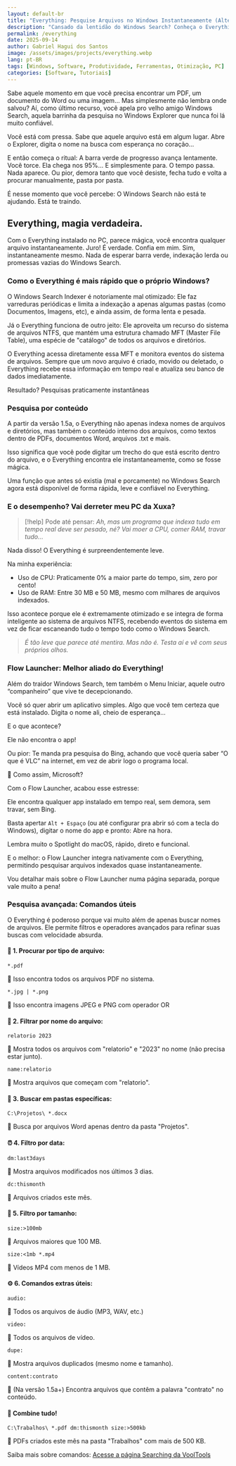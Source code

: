 ```yaml
---
layout: default-br
title: "Everything: Pesquise Arquivos no Windows Instantaneamente (Alternativa Gratuita)"
description: "Cansado da lentidão do Windows Search? Conheça o Everything, a ferramenta gratuita que encontra qualquer arquivo no seu PC instantaneamente usando o MFT do NTFS."
permalink: /everything
date: 2025-09-14
author: Gabriel Hagui dos Santos
image: /assets/images/projects/everything.webp
lang: pt-BR
tags: [Windows, Software, Produtividade, Ferramentas, Otimização, PC]
categories: [Software, Tutoriais]
---
```

Sabe aquele momento em que você precisa encontrar um PDF, um documento do Word ou uma imagem... Mas simplesmente não lembra onde salvou?
Aí, como último recurso, você apela pro velho amigo Windows Search, aquela barrinha da pesquisa no Windows Explorer que nunca foi lá muito confiável.

Você está com pressa. Sabe que aquele arquivo está em algum lugar. Abre o Explorer, digita o nome na busca com esperança no coração…

E então começa o ritual:
A barra verde de progresso avança lentamente. Você torce. Ela chega nos 95%… E simplesmente para.
O tempo passa. Nada aparece.
Ou pior, demora tanto que você desiste, fecha tudo e volta a procurar manualmente, pasta por pasta.

É nesse momento que você percebe:
O Windows Search não está te ajudando. Está te traindo.
## Everything, magia verdadeira.
Com o Everything instalado no PC, parece mágica, você encontra qualquer arquivo instantaneamente.
Juro! É verdade. Confia em mim.
Sim, instantaneamente mesmo. Nada de esperar barra verde, indexação lerda ou promessas vazias do Windows Search.

### Como o Everything é mais rápido que o próprio Windows?
O Windows Search Indexer é notoriamente mal otimizado: Ele faz varreduras periódicas e limita a indexação a apenas algumas pastas (como Documentos, Imagens, etc), e ainda assim, de forma lenta e pesada.

Já o Everything funciona de outro jeito: Ele aproveita um recurso do sistema de arquivos NTFS, que mantém uma estrutura chamado MFT (Master File Table), uma espécie de "catálogo" de todos os arquivos e diretórios.

O Everything acessa diretamente essa MFT e monitora eventos do sistema de arquivos. Sempre que um novo arquivo é criado, movido ou deletado, o Everything recebe essa informação em tempo real e atualiza seu banco de dados imediatamente.

Resultado? Pesquisas praticamente instantâneas
### Pesquisa por conteúdo
A partir da versão 1.5a, o Everything não apenas indexa nomes de arquivos e diretórios, mas também o conteúdo interno dos arquivos, como textos dentro de PDFs, documentos Word, arquivos .txt e mais.

Isso significa que você pode digitar um trecho do que está escrito dentro do arquivo, e o Everything encontra ele instantaneamente, como se fosse mágica.

Uma função que antes só existia (mal e porcamente) no Windows Search agora está disponível de forma rápida, leve e confiável no Everything.
### E o desempenho? Vai derreter meu PC da Xuxa?
> [!help] Pode até pensar:
*Ah, mas um programa que indexa tudo em tempo real deve ser pesado, né? Vai moer a CPU, comer RAM, travar tudo…*

Nada disso! O Everything é surpreendentemente leve.

Na minha experiência:
- Uso de CPU: Praticamente 0% a maior parte do tempo, sim, zero por cento!
- Uso de RAM: Entre 30 MB e 50 MB, mesmo com milhares de arquivos indexados.

Isso acontece porque ele é extremamente otimizado e se integra de forma inteligente ao sistema de arquivos NTFS, recebendo eventos do sistema em vez de ficar escaneando tudo o tempo todo como o Windows Search.

> *É tão leve que parece até mentira. Mas não é. Testa aí e vê com seus próprios olhos.*

### Flow Launcher: Melhor aliado do Everything!
Além do traidor Windows Search, tem também o Menu Iniciar, aquele outro “companheiro” que vive te decepcionando.

Você só quer abrir um aplicativo simples. Algo que você tem certeza que está instalado. Digita o nome ali, cheio de esperança…

E o que acontece?

Ele não encontra o app!

Ou pior: Te manda pra pesquisa do Bing, achando que você queria saber “O que é VLC” na internet, em vez de abrir logo o programa local.

😤 Como assim, Microsoft?

Com o Flow Launcher, acabou esse estresse:

Ele encontra qualquer app instalado em tempo real, sem demora, sem travar, sem Bing.

Basta apertar `Alt + Espaço` (ou até configurar pra abrir só com a tecla do Windows), digitar o nome do app e pronto: Abre na hora.

Lembra muito o Spotlight do macOS, rápido, direto e funcional.

E o melhor: o Flow Launcher integra nativamente com o Everything, permitindo pesquisar arquivos indexados quase instantaneamente.

Vou detalhar mais sobre o Flow Launcher numa página separada, porque vale muito a pena!

### Pesquisa avançada: Comandos úteis
O Everything é poderoso porque vai muito além de apenas buscar nomes de arquivos. Ele permite filtros e operadores avançados para refinar suas buscas com velocidade absurda.

#### 📁 1. Procurar por tipo de arquivo:
```
*.pdf
```
🔎 Isso encontra todos os arquivos PDF no sistema.

```
*.jpg | *.png
```
🔎 Isso encontra imagens JPEG e PNG com operador OR

#### 📌 2. Filtrar por nome do arquivo:
```
relatorio 2023
```
🔎 Mostra todos os arquivos com "relatorio" e "2023" no nome (não precisa estar junto).

```
name:relatorio
```
🔎 Mostra arquivos que começam com "relatorio".

#### 📂 3. Buscar em pastas específicas:
```
C:\Projetos\ *.docx
```
🔎 Busca por arquivos Word apenas dentro da pasta "Projetos".

#### ⏰ 4. Filtro por data:
```
dm:last3days
```
🔎 Mostra arquivos modificados nos últimos 3 dias.

```
dc:thismonth
```
🔎 Arquivos criados este mês.

#### 📐 5. Filtro por tamanho:
```
size:>100mb
```
🔎 Arquivos maiores que 100 MB.

```
size:<1mb *.mp4
```
🔎 Vídeos MP4 com menos de 1 MB.

#### ⚙️ 6. Comandos extras úteis:

```
audio:
```
🔎 Todos os arquivos de áudio (MP3, WAV, etc.)

```
video:
```
🔎 Todos os arquivos de vídeo.

```
dupe:
```
🔎 Mostra arquivos duplicados (mesmo nome e tamanho).

```
content:contrato
```
🔎 (Na versão 1.5a+) Encontra arquivos que contêm a palavra "contrato" no conteúdo.

#### 🧪 Combine tudo!
```
C:\Trabalhos\ *.pdf dm:thismonth size:>500kb
```
🔎 PDFs criados este mês na pasta "Trabalhos" com mais de 500 KB.

Saiba mais sobre comandos: [Acesse a página Searching da VoolTools](https://www.voidtools.com/support/everything/searching/)
